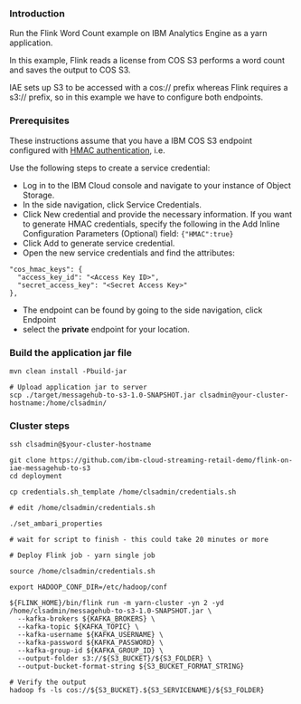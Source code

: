 
### Introduction

Run the Flink Word Count example on IBM Analytics Engine as a yarn application.  

In this example, Flink reads a license from COS S3 performs a word count and saves the output to COS S3.

IAE sets up S3 to be accessed with a cos:// prefix whereas Flink requires a s3:// prefix, so in this example we have to configure both endpoints.

### Prerequisites

These instructions assume that you have a IBM COS S3 endpoint configured with [HMAC authentication](https://console.bluemix.net/docs/services/cloud-object-storage/iam/service-credentials.html#service-credentials), i.e.

Use the following steps to create a service credential:

 - Log in to the IBM Cloud console and navigate to your instance of Object Storage.
 - In the side navigation, click Service Credentials.
 - Click New credential and provide the necessary information. If you want to generate HMAC credentials, specify the following in the Add Inline Configuration Parameters (Optional) field: `{"HMAC":true}`
 - Click Add to generate service credential.
 - Open the new service credentials and find the attributes:
 
```
"cos_hmac_keys": {
  "access_key_id": "<Access Key ID>",
  "secret_access_key": "<Secret Access Key>"
},
```
 - The endpoint can be found by going to the side navigation, click Endpoint
 - select the **private** endpoint for your location.

### Build the application jar file

    mvn clean install -Pbuild-jar
    
    # Upload application jar to server
    scp ./target/messagehub-to-s3-1.0-SNAPSHOT.jar clsadmin@your-cluster-hostname:/home/clsadmin/

### Cluster steps

    ssh clsadmin@$your-cluster-hostname
    
    git clone https://github.com/ibm-cloud-streaming-retail-demo/flink-on-iae-messagehub-to-s3
    cd deployment
    
    cp credentials.sh_template /home/clsadmin/credentials.sh
    
    # edit /home/clsadmin/credentials.sh
   
    ./set_ambari_properties
    
    # wait for script to finish - this could take 20 minutes or more

    # Deploy Flink job - yarn single job

    source /home/clsadmin/credentials.sh

    export HADOOP_CONF_DIR=/etc/hadoop/conf

    ${FLINK_HOME}/bin/flink run -m yarn-cluster -yn 2 -yd /home/clsadmin/messagehub-to-s3-1.0-SNAPSHOT.jar \
      --kafka-brokers ${KAFKA_BROKERS} \
      --kafka-topic ${KAFKA_TOPIC} \
      --kafka-username ${KAFKA_USERNAME} \
      --kafka-password ${KAFKA_PASSWORD} \
      --kafka-group-id ${KAFKA_GROUP_ID} \
      --output-folder s3://${S3_BUCKET}/${S3_FOLDER} \
      --output-bucket-format-string ${S3_BUCKET_FORMAT_STRING}

    # Verify the output
    hadoop fs -ls cos://${S3_BUCKET}.${S3_SERVICENAME}/${S3_FOLDER}
    
